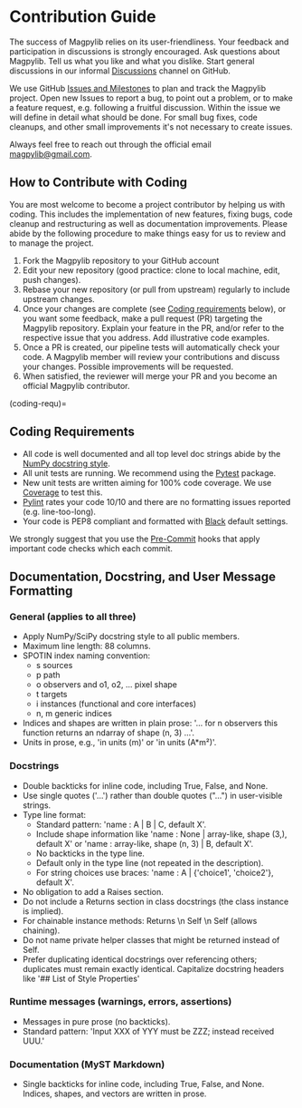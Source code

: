 # Contribution Guide

The success of Magpylib relies on its user-friendliness. Your feedback and
participation in discussions is strongly encouraged. Ask questions about
Magpylib. Tell us what you like and what you dislike. Start general discussions
in our informal [Discussions](https://github.com/magpylib/magpylib/discussions)
channel on GitHub.

We use GitHub
[Issues and Milestones](https://github.com/magpylib/magpylib/issues) to plan and
track the Magpylib project. Open new Issues to report a bug, to point out a
problem, or to make a feature request, e.g. following a fruitful discussion.
Within the issue we will define in detail what should be done. For small bug
fixes, code cleanups, and other small improvements it's not necessary to create
issues.

Always feel free to reach out through the official email <magpylib@gmail.com>.

## How to Contribute with Coding

You are most welcome to become a project contributor by helping us with coding.
This includes the implementation of new features, fixing bugs, code cleanup and
restructuring as well as documentation improvements. Please abide by the
following procedure to make things easy for us to review and to manage the
project.

1. Fork the Magpylib repository to your GitHub account
2. Edit your new repository (good practice: clone to local machine, edit, push
   changes).
3. Rebase your new repository (or pull from upstream) regularly to include
   upstream changes.
4. Once your changes are complete (see [Coding requirements](coding-requ)
   below), or you want some feedback, make a pull request (PR) targeting the
   Magpylib repository. Explain your feature in the PR, and/or refer to the
   respective issue that you address. Add illustrative code examples.
5. Once a PR is created, our pipeline tests will automatically check your code.
   A Magpylib member will review your contributions and discuss your changes.
   Possible improvements will be requested.
6. When satisfied, the reviewer will merge your PR and you become an official
   Magpylib contributor.

(coding-requ)=

## Coding Requirements

- All code is well documented and all top level doc strings abide by the
  [NumPy docstring style](https://numpydoc.readthedocs.io/en/latest/format.html).
- All unit tests are running. We recommend using the
  [Pytest](https://docs.pytest.org/en/7.4.x/) package.
- New unit tests are written aiming for 100% code coverage. We use
  [Coverage](https://coverage.readthedocs.io/en/) to test this.
- [Pylint](https://pylint.readthedocs.io/en/stable/) rates your code 10/10 and
  there are no formatting issues reported (e.g. line-too-long).
- Your code is PEP8 compliant and formatted with
  [Black](https://black.readthedocs.io/en/stable/) default settings.

We strongly suggest that you use the [Pre-Commit](https://pre-commit.com/) hooks
that apply important code checks which each commit.

## Documentation, Docstring, and User Message Formatting

### General (applies to all three)

- Apply NumPy/SciPy docstring style to all public members.
- Maximum line length: 88 columns.
- SPOTIN index naming convention:
  - s sources
  - p path
  - o observers and o1, o2, ... pixel shape
  - t targets
  - i instances (functional and core interfaces)
  - n, m generic indices
- Indices and shapes are written in plain prose: '... for n observers this
  function returns an ndarray of shape (n, 3) ...'.
- Units in prose, e.g., 'in units (m)' or 'in units (A\*m²)'.

### Docstrings

- Double backticks for inline code, including True, False, and None.
- Use single quotes ('…') rather than double quotes ("…") in user-visible
  strings.
- Type line format:
  - Standard pattern: 'name : A | B | C, default X'.
  - Include shape information like 'name : None | array-like, shape (3,),
    default X' or 'name : array-like, shape (n, 3) | B, default X'.
  - No backticks in the type line.
  - Default only in the type line (not repeated in the description).
  - For string choices use braces: 'name : A | {'choice1', 'choice2'}, default
    X'.
- No obligation to add a Raises section.
- Do not include a Returns section in class docstrings (the class instance is
  implied).
- For chainable instance methods: Returns \n Self \n Self (allows chaining).
- Do not name private helper classes that might be returned instead of Self.
- Prefer duplicating identical docstrings over referencing others; duplicates
  must remain exactly identical. Capitalize docstring headers like '## List of
  Style Properties'

### Runtime messages (warnings, errors, assertions)

- Messages in pure prose (no backticks).
- Standard pattern: 'Input XXX of YYY must be ZZZ; instead received UUU.'

### Documentation (MyST Markdown)

- Single backticks for inline code, including True, False, and None. Indices,
  shapes, and vectors are written in prose.
